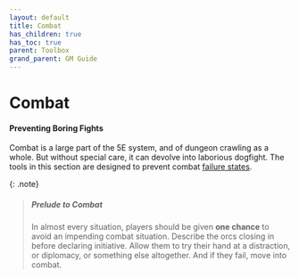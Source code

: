 ```yaml
---
layout: default
title: Combat
has_children: true
has_toc: true
parent: Toolbox
grand_parent: GM Guide
---
```


# Combat

#### Preventing Boring Fights

Combat is a large part of the 5E system, and of dungeon crawling as a whole. But without special care, it can devolve into laborious dogfight. The tools in this section are designed to prevent combat [failure states](failure_states).

{: .note}
> ##### Prelude to Combat
> 
> In almost every situation, players should be given **one chance** to avoid an impending combat situation. Describe the orcs closing in before declaring initiative. Allow them to try their hand at a distraction, or diplomacy, or something else altogether. And if they fail, move into combat.
